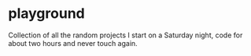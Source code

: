 # playground

Collection of all the random projects I start on a Saturday night, code for about two hours and never touch again.
